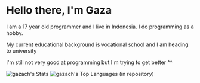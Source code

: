
# Hello there, I'm Gaza

I am a 17 year old programmer and I live in Indonesia. I do programming as a hobby.

My current educational background is vocational school and I am heading to university

I'm still not very good at programming but I'm trying to get better ^^

![gazach's Stats](https://github-readme-stats.vercel.app/api?username=gazach&theme=dracula&show_icons=true&hide_border=false&count_private=false) ![gazach's Top Languages (in repository)](https://github-readme-stats.vercel.app/api/top-langs/?username=gazach&theme=dracula&show_icons=true&hide_border=false&layout=compact)


